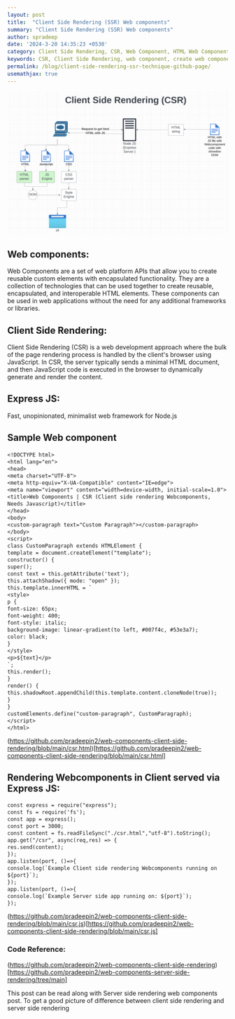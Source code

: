 ```yaml
---
layout: post
title:  "Client Side Rendering (SSR) Web components"
summary: "Client Side Rendering (SSR) Web components"
author: spradeep
date: '2024-3-20 14:35:23 +0530'
category: Client Side Rendering, CSR, Web Component, HTML Web Component, Javascript Web Component
keywords: CSR, Client Side Rendering, web component, create web component, javascript, Web component 
permalink: /blog/client-side-rendering-ssr-technique-github-page/
usemathjax: true
---
```


 <img src="/assets/img/posts/client-side-rendering-web-components.png" class="img-fluid">
 
## Web components:

Web Components are a set of web platform APIs that allow you to create reusable custom elements with encapsulated functionality. They are a collection of technologies that can be used together to create reusable, encapsulated, and interoperable HTML elements. These components can be used in web applications without the need for any additional frameworks or libraries.
  

## Client Side Rendering:

Client Side Rendering (CSR) is a web development approach where the bulk of the page rendering process is handled by the client's browser using JavaScript. In CSR, the server typically sends a minimal HTML document, and then JavaScript code is executed in the browser to dynamically generate and render the content.
  

## Express JS:

Fast, unopinionated, minimalist web framework for Node.js  
 

## Sample Web component

    <!DOCTYPE html>
    <html lang="en">
    <head>
    <meta charset="UTF-8">
    <meta http-equiv="X-UA-Compatible" content="IE=edge">
    <meta name="viewport" content="width=device-width, initial-scale=1.0">
    <title>Web Components | CSR (Client side rendering Webcomponents, Needs Javascript)</title>
    </head>
    <body>
    <custom-paragraph text="Custom Paragraph"></custom-paragraph>
    </body>
    <script>
    class CustomParagraph extends HTMLElement {
    template = document.createElement("template");
    constructor() {
    super();
    const text = this.getAttribute('text');
    this.attachShadow({ mode: "open" });
    this.template.innerHTML = `
    <style>
    p {
    font-size: 65px;
    font-weight: 400;
    font-style: italic;
    background-image: linear-gradient(to left, #007f4c, #53e3a7);
    color: black;
    }
    </style>
    <p>${text}</p>
    `;
    this.render();
    }
    render() {
    this.shadowRoot.appendChild(this.template.content.cloneNode(true));
    }
    }
    customElements.define("custom-paragraph", CustomParagraph);
    </script>
    </html>
(https://github.com/pradeepin2/web-components-client-side-rendering/blob/main/csr.html)[https://github.com/pradeepin2/web-components-client-side-rendering/blob/main/csr.html]
  

## Rendering Webcomponents in Client served via Express JS:


    const express = require("express");
    const fs = require('fs');
    const app = express();
    const port = 3000;
    const content = fs.readFileSync("./csr.html","utf-8").toString();
    app.get("/csr", async(req,res) => {
    res.send(content);
    });
    app.listen(port, ()=>{
    console.log(`Example Client side rendering Webcomponents running on ${port}`);
    });
    app.listen(port, ()=>{
    console.log(`Example Server side app running on: ${port}`);
    });
(https://github.com/pradeepin2/web-components-client-side-rendering/blob/main/csr.js)[https://github.com/pradeepin2/web-components-client-side-rendering/blob/main/csr.js]
  
 ### Code Reference:
 (https://github.com/pradeepin2/web-components-client-side-rendering)[https://github.com/pradeepin2/web-components-server-side-rendering/tree/main]

  
This post can be read along with Server side rendering web components post. To get a good picture of difference between client side rendering and server side rendering 